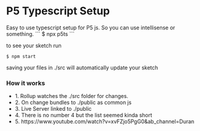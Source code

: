 <h1>P5 Typescript Setup </h1>
Easy to use typescript setup for P5 js. So you can use intellisense or something.
```
$ npx p5ts
```

to see your sketch run

```
$ npm start
```

saving your files in ./src will automatically update your sketch

<h3>How it works</h3>
<ul>
<li> 
1. Rollup watches the ./src folder for changes. 
</li>
<li> 
2. On change bundles to ./public as common js
</li>
<li> 
3. Live Server linked to ./public
</li>
<li> 
4. There is no number 4 but the list seemed kinda short
</li>
<li> 
5. https://www.youtube.com/watch?v=xvFZjo5PgG0&ab_channel=Duran
</li>
</ul>
